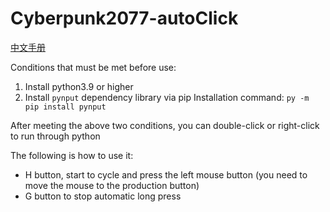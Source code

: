 
# Cyberpunk2077-autoClick

[中文手册](https://github.com/zi6xuan/python-Cyberpunk2077-autoClick/blob/main/README.md)

Conditions that must be met before use:
 
  1. Install python3.9 or higher
  2. Install `pynput` dependency library via pip
    Installation command: `py -m pip install pynput`
 
  After meeting the above two conditions, you can double-click or right-click to run through python
 
  The following is how to use it:
 
  - H button, start to cycle and press the left mouse button (you need to move the mouse to the production button)
  - G button to stop automatic long press
